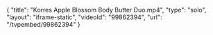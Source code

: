 {
    "title": "Korres Apple Blossom Body Butter Duo.mp4",
    "type": "solo",
    "layout": "iframe-static",
    "videoId": "99862394",
    "url": "\/tvpembed\/99862394"
}